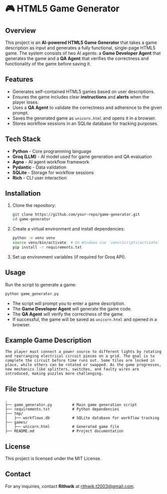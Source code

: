 # 🎮 HTML5 Game Generator

## Overview
This project is an **AI-powered HTML5 Game Generator** that takes a game description as input and generates a fully functional, single-page HTML5 game. The system consists of two AI agents: a **Game Developer Agent** that generates the game and a **QA Agent** that verifies the correctness and functionality of the game before saving it.

## Features
- Generates self-contained HTML5 games based on user descriptions.
- Ensures the game includes clear **instructions** and **alerts** when the player loses.
- Uses a **QA Agent** to validate the correctness and adherence to the given prompt.
- Saves the generated game as `unicorn.html` and opens it in a browser.
- Stores workflow sessions in an SQLite database for tracking purposes.

## Tech Stack
- **Python** - Core programming language
- **Groq (LLM)** - AI model used for game generation and QA evaluation
- **Agno** - AI agent workflow framework
- **Pydantic** - Data validation
- **SQLite** - Storage for workflow sessions
- **Rich** - CLI user interaction

## Installation

1. Clone the repository:
   ```sh
   git clone https://github.com/your-repo/game-generator.git
   cd game-generator
   ```

2. Create a virtual environment and install dependencies:
   ```sh
   python -m venv venv
   source venv/bin/activate  # On Windows use `venv\Scripts\activate`
   pip install -r requirements.txt
   ```

3. Set up environment variables (if required for Groq API).

## Usage
Run the script to generate a game:
```sh
python game_generator.py
```

- The script will prompt you to enter a game description.
- The **Game Developer Agent** will generate the game code.
- The **QA Agent** will verify the correctness of the game.
- If successful, the game will be saved as `unicorn.html` and opened in a browser.

## Example Game Description
```
The player must connect a power source to different lights by rotating and rearranging electrical circuit pieces on a grid. The goal is to complete the circuit before time runs out. Some tiles are locked in place, while others can be rotated or swapped. As the game progresses, new mechanics like splitters, switches, and faulty wires are introduced, making puzzles more challenging.
```

## File Structure
```
.
├── game_generator.py         # Main game generation script
├── requirements.txt          # Python dependencies
├── tmp/
│   ├── workflows.db          # SQLite database for workflow tracking
├── games/
│   ├── unicorn.html          # Generated game file
├── README.md                 # Project documentation
```

## License
This project is licensed under the MIT License.

## Contact
For any inquiries, contact **Rithwik** at [rithwik.t2003@gmail.com](mailto:rithwik.t2003@gmail.com).
